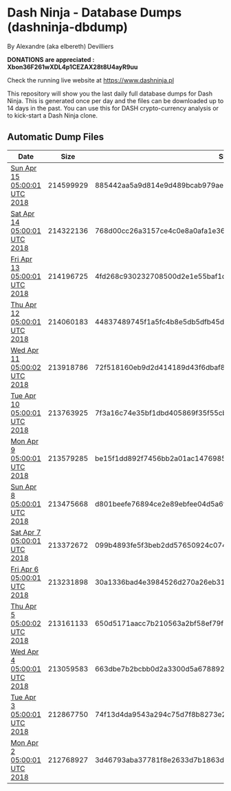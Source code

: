 # Dash Ninja - Database Dumps (dashninja-dbdump)
By Alexandre (aka elbereth) Devilliers

**DONATIONS are appreciated : Xbon36F261wXDL4p1CEZAX28t8U4ayR9uu**

Check the running live website at https://www.dashninja.pl

This repository will show you the last daily full database dumps for Dash Ninja. This is generated once per day and the files can be downloaded up to 14 days in the past.
You can use this for DASH crypto-currency analysis or to kick-start a Dash Ninja clone.


## Automatic Dump Files
| Date | Size | SHA256 |
|--|--|--|
| [Sun Apr 15 05:00:01 UTC 2018](https://transfer.sh/9CkKN/dashninja-dbdump-20180415070001.tar.bz2) | 214599929 | 885442aa5a9d814e9d489bcab979ae5d46d1340c94a5dd4675ded7e5e9e36187 | 
| [Sat Apr 14 05:00:01 UTC 2018](https://transfer.sh/bAg9h/dashninja-dbdump-20180414070001.tar.bz2) | 214322136 | 768d00cc26a3157ce4c0e8a0afa1e368540433a902ab32191c84a04bc8d1fb92 | 
| [Fri Apr 13 05:00:01 UTC 2018](https://transfer.sh/DzAcS/dashninja-dbdump-20180413070001.tar.bz2) | 214196725 | 4fd268c930232708500d2e1e55baf1d111efac11b0d2ab9860abf32074481763 | 
| [Thu Apr 12 05:00:01 UTC 2018](https://transfer.sh/iVs2M/dashninja-dbdump-20180412070001.tar.bz2) | 214060183 | 44837489745f1a5fc4b8e5db5dfb45de2e4a9fc932497d52f31af20ef08c7278 | 
| [Wed Apr 11 05:00:02 UTC 2018](https://transfer.sh/9SAla/dashninja-dbdump-20180411070001.tar.bz2) | 213918786 | 72f518160eb9d2d414189d43f6dbaf8432385b188da6da854ec5bc6bc9b9250c | 
| [Tue Apr 10 05:00:01 UTC 2018](https://transfer.sh/cxGsI/dashninja-dbdump-20180410070001.tar.bz2) | 213763925 | 7f3a16c74e35bf1dbd405869f35f55cb785903a1c8dcce9afa99502049c39d29 | 
| [Mon Apr  9 05:00:01 UTC 2018](https://transfer.sh/13sTNf/dashninja-dbdump-20180409070001.tar.bz2) | 213579285 | be15f1dd892f7456bb2a01ac1476985d184fae2b09d9d196a8455aee3982d319 | 
| [Sun Apr  8 05:00:01 UTC 2018](https://transfer.sh/oYG4m/dashninja-dbdump-20180408070001.tar.bz2) | 213475668 | d801beefe76894ce2e89ebfee04d5a6fc0683c089e3277fe790644321c7da9d1 | 
| [Sat Apr  7 05:00:01 UTC 2018](https://transfer.sh/rKv20/dashninja-dbdump-20180407070001.tar.bz2) | 213372672 | 099b4893fe5f3beb2dd57650924c074bfca0b5c0aa211707a3dd42fd4ed99162 | 
| [Fri Apr  6 05:00:01 UTC 2018](https://transfer.sh/NRUJc/dashninja-dbdump-20180406070001.tar.bz2) | 213231898 | 30a1336bad4e3984526d270a26eb31f70efa6f8a6ced12bfcce09b749d63d6a8 | 
| [Thu Apr  5 05:00:02 UTC 2018](https://transfer.sh/352kw/dashninja-dbdump-20180405070001.tar.bz2) | 213161133 | 650d5171aacc7b210563a2bf58ef79f091df9ace7867cb6839ea69ac2e33e0b6 | 
| [Wed Apr  4 05:00:01 UTC 2018](https://transfer.sh/aRl4M/dashninja-dbdump-20180404070001.tar.bz2) | 213059583 | 663dbe7b2bcbb0d2a3300d5a6788924d30caf3cf4c924ed4f961a2d1fd619206 | 
| [Tue Apr  3 05:00:01 UTC 2018](https://transfer.sh/Syojs/dashninja-dbdump-20180403070001.tar.bz2) | 212867750 | 74f13d4da9543a294c75d7f8b8273e29e1d645ec397f781842c9339aeed54e55 | 
| [Mon Apr  2 05:00:01 UTC 2018](https://transfer.sh/p0rcS/dashninja-dbdump-20180402070001.tar.bz2) | 212768927 | 3d46793aba37781f8e2633d7b1863db3ea6d5ae96907590444fac5324dbd216e | 
